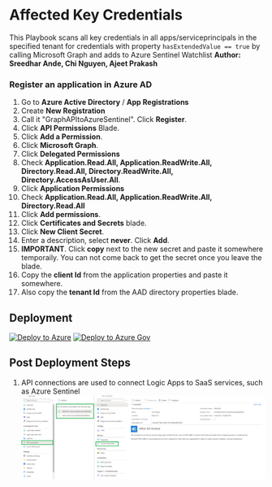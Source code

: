# Affected Key Credentials
This Playbook scans all key credentials in all apps/serviceprincipals in the specified tenant  for credentials with property `hasExtendedValue == true` by calling Microsoft Graph and adds to Azure Sentinel Watchlist
**Author: Sreedhar Ande, Chi Nguyen, Ajeet Prakash**

### Register an application in Azure AD 
1. Go to **Azure Active Directory** / **App Registrations**
2. Create **New Registration**    
3. Call it "GraphAPItoAzureSentinel".  Click **Register**.  
4. Click **API Permissions** Blade.  
5. Click **Add a Permission**.    
6. Click **Microsoft Graph**.  
7. Click **Delegated  Permissions**  
8. Check **Application.Read.All, Application.ReadWrite.All, Directory.Read.All, Directory.ReadWrite.All, Directory.AccessAsUser.All**.  
9. Click **Application  Permissions** 
10. Check **Application.Read.All, Application.ReadWrite.All, Directory.Read.All**  
11. Click **Add permissions**.    
12. Click **Certificates and Secrets** blade.
13. Click **New Client Secret**.
14. Enter a description, select **never**.  Click **Add**.  
15. **IMPORTANT**.  Click **copy** next to the new secret and paste it somewhere temporaily.  You can not come back to get the secret once you leave the blade.  
16. Copy the **client Id** from the application properties and paste it somewhere.  
17. Also copy the **tenant Id** from the AAD directory properties blade.  


## Deployment

[![Deploy to Azure](https://aka.ms/deploytoazurebutton)](https://portal.azure.com/#create/Microsoft.Template/uri/https%3A%2F%2Fraw.githubusercontent.com%2FAzure%2FAzure-Sentinel%2Fmaster%2FPlaybooks%2FAffectedKeyCredentials-CVE-2021-42306%2Fazuredeploy.json)
[![Deploy to Azure Gov](https://aka.ms/deploytoazuregovbutton)](https://portal.azure.us/#create/Microsoft.Template/uri/https%3A%2F%2Fraw.githubusercontent.com%2FAzure%2FAzure-Sentinel%2Fmaster%2FPlaybooks%2FAffectedKeyCredentials-CVE-2021-42306%2Fazuredeploy.json)

## Post Deployment Steps

1.	API connections are used to connect Logic Apps to SaaS services, such as Azure Sentinel  
    ![Apiconnections](./images/Apiconnections.png)
